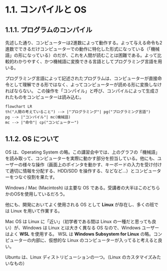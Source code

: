 # 1.1. コンパイルと OS

## 1.1.1. プログラムのコンパイル

先述した通り、コンピューターは2進数によって動作する。よって与える命令も2進数でできるだけコンピューターでの動作に特化した形式になっている（「機械語」の形になっている）のだが、これを人間が読むことは困難である。よって比較的わかりやすく、かつ機械語に変換できる言語としてプログラミング言語を用いる。

プログラミング言語によって記述されたプログラムは、コンピューターが直接命令として理解できる形ではなく、よってコンピューターが読める形に変換しなければならない。
この操作を「コンパイル」と呼び、コンパイルによって生成されたものをコンピューターは読み込む。

```mermaid
flowchart LR
th("人間の考えていること") --> |"プログラミング"| pg("プログラミング言語")
pg --> |"コンパイル"| mc(機械語)
mc --> |"命令"| cp("コンピューター")
```

## 1.1.2. OS について

OS は、Operating System
の略。この講習会中では、上のグラフの「機械語」を読み取って、コンピューターを実際に動かす部分を担当している。他にも、ユーザーの様々な操作（画面上のポインタを動かす、キーボードの入力を受け付けて適切に情報を分配する、HDD/SDD
を操作する、などなど…）とコンピューターをつなぐ役割を果たす。

Windows / Mac (Macintosh) は主要な OS である。受講者の大半はこのどちらかのOSを使用しているだろう。

他にも、開発においてよく使用される OS として **Linux** が存在し、多くの班では Linux を用いて作業する。

Mac OS は Linux に「近い」（初学者である間は Linux の一種だと思っても良い）が、Windows は Linux とは大きく異なる OS
なので、Windows ユーザーはよく **WSL** を使用する。
WSL は **Windows Subsystem for Linux** の略。コンピューターの内部に、仮想的な Linux のコンピューターが入ってると考えると良い。

Ubuntu は、Linux ディストリビューションの一つ。（Linux のカスタマイズみたいなもの）
